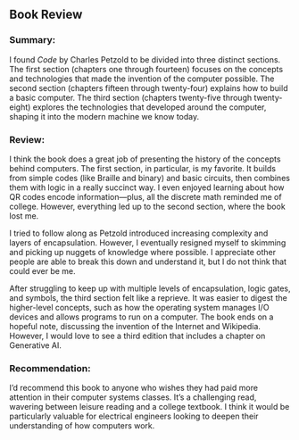 ## Book Review

### Summary:

I found _Code_ by Charles Petzold to be divided into three distinct sections. The first section (chapters one through fourteen) focuses on the concepts and technologies that made the invention of the computer possible. The second section (chapters fifteen through twenty-four) explains how to build a basic computer. The third section (chapters twenty-five through twenty-eight) explores the technologies that developed around the computer, shaping it into the modern machine we know today.

### Review:

I think the book does a great job of presenting the history of the concepts behind computers. The first section, in particular, is my favorite. It builds from simple codes (like Braille and binary) and basic circuits, then combines them with logic in a really succinct way. I even enjoyed learning about how QR codes encode information—plus, all the discrete math reminded me of college. However, everything led up to the second section, where the book lost me. 

I tried to follow along as Petzold introduced increasing complexity and layers of encapsulation. However, I eventually resigned myself to skimming and picking up nuggets of knowledge where possible. I appreciate other people are able to break this down and understand it, but I do not think that could ever be me.

After struggling to keep up with multiple levels of encapsulation, logic gates, and symbols, the third section felt like a reprieve. It was easier to digest the higher-level concepts, such as how the operating system manages I/O devices and allows programs to run on a computer. The book ends on a hopeful note, discussing the invention of the Internet and Wikipedia. However, I would love to see a third edition that includes a chapter on Generative AI.

### Recommendation:

I’d recommend this book to anyone who wishes they had paid more attention in their computer systems classes. It’s a challenging read, wavering between leisure reading and a college textbook. I think it would be particularly valuable for electrical engineers looking to deepen their understanding of how computers work.